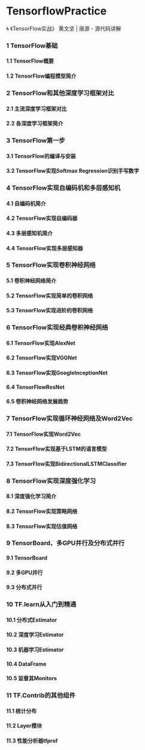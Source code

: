 # TensorflowPractice
:cyclone: 《TensorFlow实战》 黄文坚 | 唐源 - 源代码讲解

### 1 TensorFlow基础
  #### 1.1 TensorFlow概要
  #### 1.2 TensorFlow编程模型简介

### 2 TensorFlow和其他深度学习框架对比
  #### 2.1 主流深度学习框架对比
  #### 2.2 各深度学习框架简介

### 3 TensorFlow第一步
  #### 3.1 TensorFlow的编译与安装
  #### 3.2 TensorFlow实现Softmax Regression识别手写数字

### 4 TensorFlow实现自编码机和多层感知机
  #### 4.1 自编码机简介
  #### 4.2 TensorFlow实现自编码器
  #### 4.3 多层感知机简介
  #### 4.4 TensorFlow实现多层感知器

### 5 TensorFlow实现卷积神经网络
  #### 5.1 卷积神经网络简介
  #### 5.2 TensorFlow实现简单的卷积网络
  #### 5.3 TensorFlow实现进阶的卷积网络

### 6 TensorFlow实现经典卷积神经网络
  #### 6.1 TensorFlow实现AlexNet
  #### 6.2 TensorFlow实现VGGNet
  #### 6.3 TensorFlow实现GoogleInceptionNet
  #### 6.4 TensorFlowResNet
  #### 6.5 卷积神经网络发展趋势

### 7 TensorFlow实现循环神经网络及Word2Vec
  #### 7.1 TensorFlow实现Word2Vec
  #### 7.2 TensorFlow实现基于LSTM的语言模型
  #### 7.3 TensorFlow实现BidirectionalLSTMClassifier

### 8 TensorFlow实现深度强化学习
  #### 8.1 深度强化学习简介
  #### 8.2 TensorFlow实现策略网络
  #### 8.3 TensorFlow实现估值网络

### 9 TensorBoard、多GPU并行及分布式并行
  #### 9.1 TensorBoard
  #### 9.2 多GPU并行
  #### 9.3 分布式并行

### 10 TF.learn从入门到精通
  #### 10.1 分布式Estimator
  #### 10.2 深度学习Estimator
  #### 10.3 机器学习Estimator
  #### 10.4 DataFrame
  #### 10.5 监督其Monitors

### 11 TF.Contrib的其他组件
  #### 11.1 统计分布
  #### 11.2 Layer模块
  #### 11.3 性能分析器tfprof
